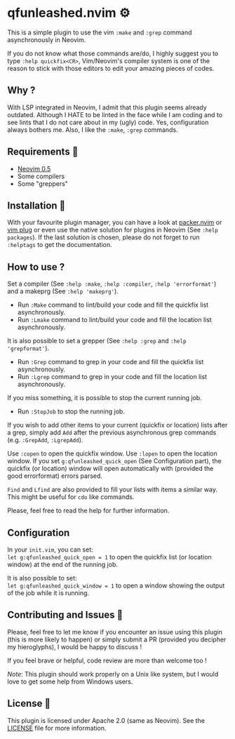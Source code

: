 # qfunleashed.nvim :gear:
This is a simple plugin to use the vim `:make` and `:grep` command
asynchronously in Neovim.

If you do not know what those commands are/do, I highly suggest you to type
`:help quickfix<CR>`, Vim/Neovim's compiler system is one of the reason to stick
with those editors to edit your amazing pieces of codes.

## Why ?  
With LSP integrated in Neovim, I admit that this plugin seems already
outdated.  Although I HATE to be linted in the face while I am coding and to
see lints that I do not care about in my (ugly) code. Yes, configuration
always bothers me.  Also, I like the `:make`, `:grep` commands.

## Requirements :lock_with_ink_pen:
- [Neovim 0.5](https://github.com/neovim/neovim)  
- Some compilers  
- Some "greppers"  

## Installation :incoming_envelope:
With your favourite plugin manager, you can have a look at
[packer.nvim](https://github.com/wbthomason/packer.nvim) or [vim
plug](https://github.com/junegunn/vim-plug) or even use the native solution
for plugins in Neovim (See `:help packages`). If the last solution is chosen,
please do not forget to run `:helptags` to get the documentation.

## How to use ?  

Set a compiler (See `:help :make`, `:help :compiler`, `:help 'errorformat'`)
and a makeprg (See `:help 'makeprg'`).  

- Run `:Make` command to lint/build your code and fill the quickfix list
  asynchronously.  
- Run `:Lmake` command to lint/build your code and fill the location list
  asynchronously.  

It is also possible to set a grepper (See `:help :grep` and `:help 'grepformat'`).  
- Run `:Grep` command to grep in your code and fill the quickfix list
  asynchronously.  
- Run `:Lgrep` command to grep in your code and fill the location list
  asynchronously.  

If you miss something, it is possible to stop the current running job.  
- Run `:StopJob` to stop the running job.  

If you wish to add other items to your current (quickfix or location) lists
after a grep, simply add `Add` after the previous asynchronous grep commands
(e.g. `:GrepAdd`, `:LgrepAdd`).  

Use `:copen` to open the quickfix window. Use `:lopen` to open the location
window. If you set `g:qfunleashed_quick_open` (See Configuration part), the quickfix (or
location) window will open automatically with (provided the good errorformat)
errors parsed.

`Find` and `Lfind` are also provided to fill your lists with items a similar
way. This might be useful for `cdo` like commands.

Please, feel free to read the help for further information.

## Configuration
In your `init.vim`, you can set:  
`let g:qfunleashed_quick_open = 1`
to open the quickfix list (or location window) at the end of the running job.  

It is also possible to set:  
`let g:qfunleashed_quick_window = 1`
to open a window showing the output of the job while it is running.  

## Contributing and Issues :thought_balloon:
Please, feel free to let me know if you encounter an issue using this plugin
(this is more likely to happen) or simply submit a PR (provided you decipher
my hieroglyphs), I would be happy to discuss !

If you feel brave or helpful, code review are more than welcome too !

*Note*: This plugin should work properly on a Unix like system, but I would love
to get some help from Windows users.

## License :bookmark:
This plugin is licensed under Apache 2.0 (same as Neovim). See the
[LICENSE](https://github.com/lmenou/nvim-luamake/blob/master/LICENSE) file for
more information.

